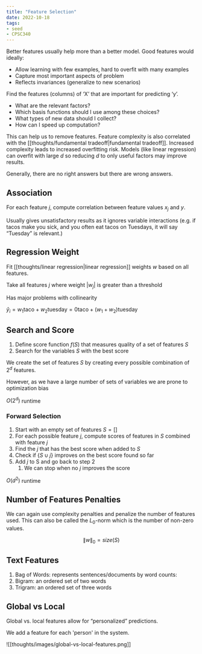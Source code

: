 ```yaml
---
title: "Feature Selection"
date: 2022-10-18
tags:
- seed
- CPSC340
---
```


Better features usually help more than a better model. Good features would ideally:
- Allow learning with few examples, hard to overfit with many examples
- Capture most important aspects of problem
- Reflects invariances (generalize to new scenarios)

Find the features (columns) of ‘X’ that are important for predicting ‘y’.
- What are the relevant factors?
- Which basis functions should I use among these choices?
- What types of new data should I collect?
- How can I speed up computation?

This can help us to remove features. Feature complexity is also correlated with the [[thoughts/fundamental tradeoff|fundamental tradeoff]]. Increased complexity leads to increased overfitting risk. Models (like linear regression) can overfit with large $d$ so reducing $d$ to only useful factors may improve results. 

Generally, there are no right answers but there are wrong answers.

## Association
For each feature $j$, compute correlation between feature values $x_j$ and $y$.

Usually gives unsatisfactory results as it ignores variable interactions (e.g. if tacos make you sick, and you often eat tacos on Tuesdays, it will say “Tuesday” is relevant.)

## Regression Weight
Fit [[thoughts/linear regression|linear regression]] weights $w$ based on all features.

Take all features $j$ where weight $|w_j|$ is greater than a threshold

Has major problems with collinearity

$\hat y_i = w_1 \textrm{taco} + w_2 \textrm{tuesday} = 0\textrm{taco} + (w_1 + w_2) \textrm{tuesday}$

## Search and Score
1. Define score function $f(S)$ that measures quality of a set of features $S$
2. Search for the variables $S$ with the best score

We create the set of features $S$ by creating every possible combination of $2^d$ features.

However, as we have a large number of sets of variables we are prone to optimization bias

$O(2^d)$ runtime

### Forward Selection
1. Start with an empty set of features $S = []$
2. For each possible feature $j$, compute scores of features in $S$ combined with feature $j$
3. Find the $j$ that has the best score when added to $S$
4. Check if $\{S \cup j\}$ improves on the best score found so far
5. Add $j$ to S and go back to step 2
	1. We can stop when no $j$ improves the score

$O(d^2)$ runtime

## Number of Features Penalties
We can again use complexity penalties and penalize the number of features used. This can also be called the $L_0$-norm which is the number of non-zero values.

$$\lVert w \rVert_0 = size(S)$$

## Text Features
1. Bag of Words: represents sentences/documents by word counts:
2. Bigram: an ordered set of two words
3. Trigram: an ordered set of three words

## Global vs Local
Global vs. local features allow for “personalized” predictions.

We add a feature for each 'person' in the system.

![[thoughts/images/global-vs-local-features.png]]